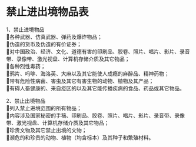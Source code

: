 # 禁止进出境物品表
1、禁止进境物品  
🔸各种武器、仿真武器、弹药及爆炸物品；  
🔸伪造的货币及伪造的有价证券；  
🔸对中国政治、经济、文化、道德有害的印刷品、胶卷、照片、唱片、影片、录音带、录像带、激光视盘、计算机存储介质及其它物品；  
🔸各种烈性毒药；  
🔸鸦片、吗啡、海洛英、大麻以及其它能使人成瘾的麻醉品、精神药物；  
🔸带有危险性病菌、害虫及其它有害生物的动物、植物及其产品；  
🔸有碍人畜健康的、来自疫区的以及其它能传播疾病的食品、药品或其它物品。  

2、禁止出境物品  
🔸列入禁止进境范围的所有物品；  
🔸内容涉及国家秘密的手稿、印刷品、胶卷、照片、唱片、影片、录音带、录像带、激光视盘、计算机存储介质及其它物品；  
🔸珍贵文物及其它禁止出境的文物；  
🔸濒危的和珍贵的动物、植物（均含标本）及其种子和繁殖材料。  